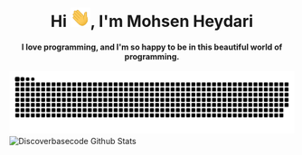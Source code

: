 <div align="center">
<h1 align="center">Hi <img width="35" src="https://github.com/1999AZZAR/1999AZZAR/blob/main/resources/img/waving.gif">, I'm Mohsen Heydari</h1>
<h4 align="center"> I love programming, and I'm so happy to be in this beautiful world of programming. </h4>
</div>

<div align="center">
  <a href="https://github.com/discoverbasecode">
  <img  src="https://github.com/discoverbasecode/discoverbasecode/blob/main/grid-snake.svg"
       alt="snake" /></a>
</div>



<div align="left">

<img align="center" src="https://github-readme-stats.vercel.app/api?username=discoverbasecode&include_all_commits=true&count_private=true&show_icons=true&line_height=20&title_color=7A7ADB&icon_color=2234AE&text_color=D3D3D3&bg_color=0,000000,130F40" alt="Discoverbasecode Github Stats">


</div>
